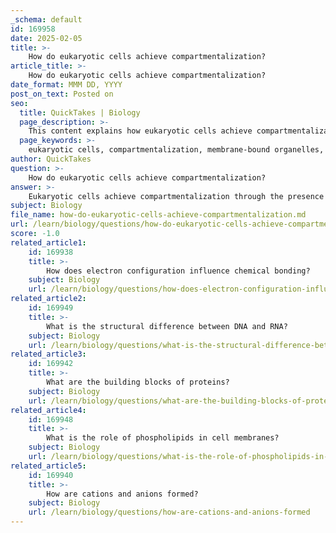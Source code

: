 ```yaml
---
_schema: default
id: 169958
date: 2025-02-05
title: >-
    How do eukaryotic cells achieve compartmentalization?
article_title: >-
    How do eukaryotic cells achieve compartmentalization?
date_format: MMM DD, YYYY
post_on_text: Posted on
seo:
  title: QuickTakes | Biology
  page_description: >-
    This content explains how eukaryotic cells achieve compartmentalization through membrane-bound organelles, emphasizing the importance of structural complexity, functional specialization, and efficient regulation of cellular processes.
  page_keywords: >-
    eukaryotic cells, compartmentalization, membrane-bound organelles, cellular organization, intracellular transport, functional specialization, metabolic processes, cytoskeleton, regulation of conditions, lysosomes, mitochondria, nucleus, endoplasmic reticulum, Golgi apparatus
author: QuickTakes
question: >-
    How do eukaryotic cells achieve compartmentalization?
answer: >-
    Eukaryotic cells achieve compartmentalization through the presence of membrane-bound organelles, which are specialized structures that perform distinct functions within the cell. This structural complexity allows for the separation of various biochemical processes, enhancing the efficiency and regulation of cellular activities. Here are some key aspects of how compartmentalization is achieved in eukaryotic cells:\n\n1. **Membrane-Bound Organelles**: Eukaryotic cells contain various organelles, each surrounded by a lipid bilayer membrane. This membrane creates distinct environments within the cell, allowing different chemical reactions to occur simultaneously without interference. For example:\n   - **Nucleus**: Houses the cell's genetic material (DNA) and is the site of transcription and DNA replication.\n   - **Mitochondria**: Known as the powerhouse of the cell, they generate ATP through cellular respiration, requiring a specific environment for optimal function.\n   - **Endoplasmic Reticulum (ER)**: Involved in protein and lipid synthesis, the rough ER is studded with ribosomes for protein synthesis, while the smooth ER is involved in lipid metabolism and detoxification.\n\n2. **Functional Specialization**: Each organelle is specialized for particular functions, which allows for more efficient processing of cellular tasks. For instance, lysosomes contain enzymes for digestion and waste processing, while the Golgi apparatus modifies, sorts, and packages proteins and lipids for secretion or delivery to other organelles.\n\n3. **Intracellular Transport**: Eukaryotic cells utilize a complex system of vesicles and cytoskeletal elements to transport materials between organelles. This transport system ensures that molecules are delivered to the correct location within the cell, maintaining compartmentalization.\n\n4. **Regulation of Conditions**: The membranes of organelles can regulate the internal environment, such as pH and ion concentration, which is crucial for the proper functioning of enzymes and metabolic pathways. For example, the acidic environment of lysosomes is necessary for the activity of digestive enzymes.\n\n5. **Cellular Organization**: The overall organization of eukaryotic cells, including the arrangement of organelles and the cytoskeleton, contributes to compartmentalization. The cytoskeleton provides structural support and facilitates the movement of organelles and vesicles within the cell.\n\nIn summary, the compartmentalization in eukaryotic cells is primarily achieved through the presence of membrane-bound organelles, which allows for specialized functions, efficient transport, and regulation of internal conditions, ultimately enhancing the cell's metabolic capabilities.
subject: Biology
file_name: how-do-eukaryotic-cells-achieve-compartmentalization.md
url: /learn/biology/questions/how-do-eukaryotic-cells-achieve-compartmentalization
score: -1.0
related_article1:
    id: 169938
    title: >-
        How does electron configuration influence chemical bonding?
    subject: Biology
    url: /learn/biology/questions/how-does-electron-configuration-influence-chemical-bonding
related_article2:
    id: 169949
    title: >-
        What is the structural difference between DNA and RNA?
    subject: Biology
    url: /learn/biology/questions/what-is-the-structural-difference-between-dna-and-rna
related_article3:
    id: 169942
    title: >-
        What are the building blocks of proteins?
    subject: Biology
    url: /learn/biology/questions/what-are-the-building-blocks-of-proteins
related_article4:
    id: 169948
    title: >-
        What is the role of phospholipids in cell membranes?
    subject: Biology
    url: /learn/biology/questions/what-is-the-role-of-phospholipids-in-cell-membranes
related_article5:
    id: 169940
    title: >-
        How are cations and anions formed?
    subject: Biology
    url: /learn/biology/questions/how-are-cations-and-anions-formed
---
```


&nbsp;